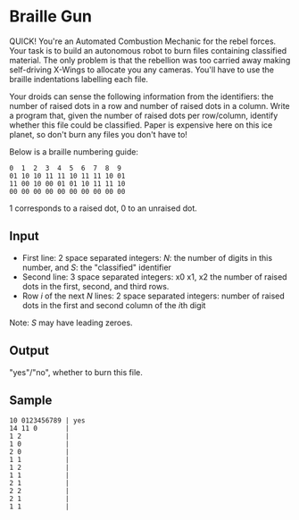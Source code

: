 # Braille Gun

QUICK! You're an Automated Combustion Mechanic for the rebel forces. Your task is to build an autonomous robot to burn files containing classified material. The only problem is that the rebellion was too carried away making self-driving X-Wings to allocate you any cameras. You'll have to use the braille indentations labelling each file.

Your droids can sense the following information from the identifiers: the number of raised dots in a row and number of raised dots in a column. Write a program that, given the number of raised dots per row/column, identify whether this file could be classified. Paper is expensive here on this ice planet, so don't burn any files you don't have to!

Below is a braille numbering guide:

```
0  1  2  3  4  5  6  7  8  9
01 10 10 11 11 10 11 11 10 01
11 00 10 00 01 01 10 11 11 10
00 00 00 00 00 00 00 00 00 00
```

1 corresponds to a raised dot, 0 to an unraised dot.

## Input
 - First line: 2 space separated integers: *N*: the number of digits in this number, and *S*: the "classified" identifier
 - Second line: 3 space separated integers: x0 x1, x2 the number of raised dots in the first, second, and third rows.
 - Row *i* of the next *N* lines: 2 space separated integers: number of raised dots in the first and second column of the *i*th digit

Note: *S* may have leading zeroes.

## Output

"yes"/"no", whether to burn this file.

## Sample
```
10 0123456789 | yes
14 11 0       |
1 2           |
1 0           |
2 0           |
1 1           |
1 2           |
1 1           |
2 1           |
2 2           |
2 1           |
1 1           |
```

